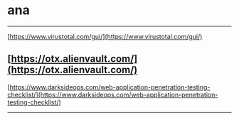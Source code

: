 # ana

------------------


[https://www.virustotal.com/gui/](https://www.virustotal.com/gui/)

[https://otx.alienvault.com/](https://otx.alienvault.com/)
----------

[https://www.darksideops.com/web-application-penetration-testing-checklist/](https://www.darksideops.com/web-application-penetration-testing-checklist/)

-------------
